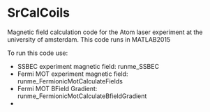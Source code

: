 # SrCalCoils
Magnetic field calculation code for the Atom laser experiment at the university of amsterdam. 
This code runs in MATLAB2015

To run this code use:
  - SSBEC experiment magnetic field: runme_SSBEC
  - Fermi MOT experiment magnetic field: runme_FermionicMotCalculateFields
  - Fermi MOT BField Gradient: runme_FermionicMotCalculateBfieldGradient
  - 
